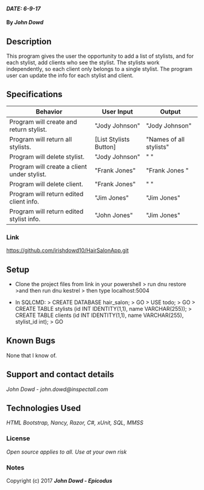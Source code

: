 #### _DATE: 6-9-17_

#### By _**John Dowd**_

## Description

This program gives the user the opportunity to add a list of stylists, and for each stylist, add clients who see the stylist. The stylists work independently, so each client only belongs to a single stylist. The program user can update the info for each stylist and client.


## Specifications
|Behavior| User Input| Output |
|---|---|---|
|Program will create and return stylist. |"Jody Johnson"| "Jody Johnson"|
|Program will return all stylists. | [List Stylists Button] | "Names of all stylists"|
|Program will delete stylist. |"Jody Johnson"| " "|
|Program will create a client under stylist. |"Frank Jones"| "Frank Jones "|
|Program will delete client. |"Frank Jones"| " "|
|Program will return edited client info. |"Jim Jones"| "Jim Jones"|
|Program will return edited stylist info. |"John Jones"| "Jim Jones"|

### Link
https://github.com/irishdowd10/HairSalonApp.git

## Setup

* Clone the project files from link in your powershell > run dnu restore >and then run dnu kestrel > then type localhost:5004


* In SQLCMD: > CREATE DATABASE hair_salon; > GO > USE todo; > GO > CREATE TABLE stylists (id INT IDENTITY(1,1), name VARCHAR(255)); > CREATE TABLE clients (id INT IDENTITY(1,1), name VARCHAR(255), stylist_id int); > GO



## Known Bugs
None that I know of.

## Support and contact details

_John Dowd - john.dowd@inspectall.com_

## Technologies Used

_HTML Bootstrap, Nancy, Razor, C#, xUnit, SQL, MMSS_

### License

*Open source applies to all. Use at your own risk*

### Notes

Copyright (c) 2017 **_John Dowd - Epicodus_**

